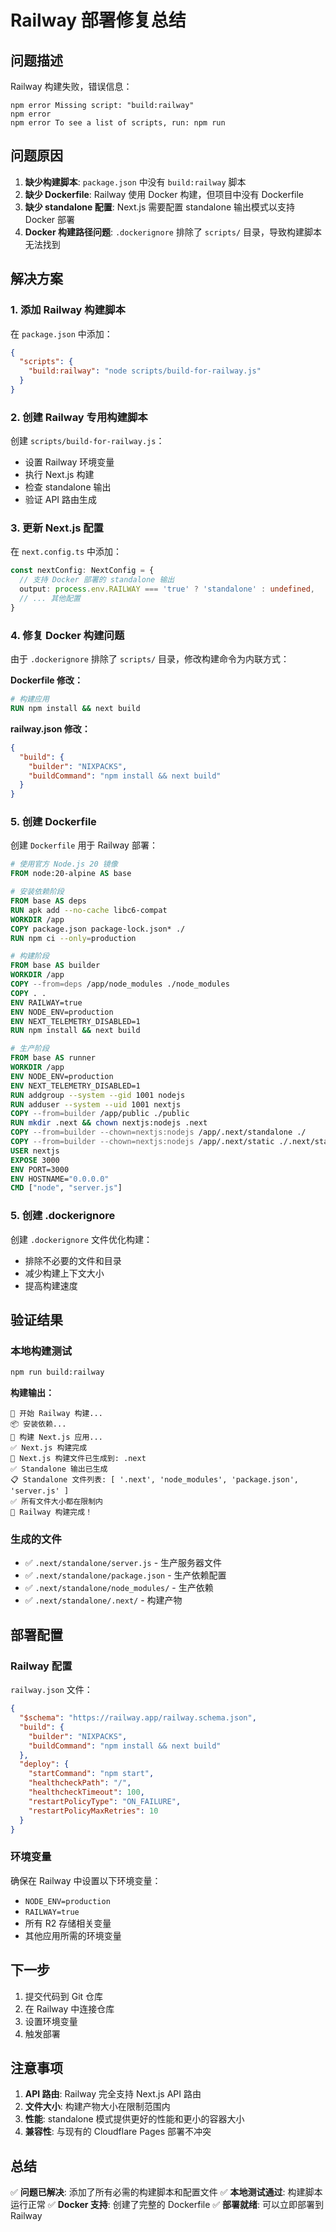 # Railway 部署修复总结

## 问题描述
Railway 构建失败，错误信息：
```
npm error Missing script: "build:railway"
npm error
npm error To see a list of scripts, run: npm run
```

## 问题原因
1. **缺少构建脚本**: `package.json` 中没有 `build:railway` 脚本
2. **缺少 Dockerfile**: Railway 使用 Docker 构建，但项目中没有 Dockerfile
3. **缺少 standalone 配置**: Next.js 需要配置 standalone 输出模式以支持 Docker 部署
4. **Docker 构建路径问题**: `.dockerignore` 排除了 `scripts/` 目录，导致构建脚本无法找到

## 解决方案

### 1. 添加 Railway 构建脚本
在 `package.json` 中添加：
```json
{
  "scripts": {
    "build:railway": "node scripts/build-for-railway.js"
  }
}
```

### 2. 创建 Railway 专用构建脚本
创建 `scripts/build-for-railway.js`：
- 设置 Railway 环境变量
- 执行 Next.js 构建
- 检查 standalone 输出
- 验证 API 路由生成

### 3. 更新 Next.js 配置
在 `next.config.ts` 中添加：
```typescript
const nextConfig: NextConfig = {
  // 支持 Docker 部署的 standalone 输出
  output: process.env.RAILWAY === 'true' ? 'standalone' : undefined,
  // ... 其他配置
}
```

### 4. 修复 Docker 构建问题
由于 `.dockerignore` 排除了 `scripts/` 目录，修改构建命令为内联方式：

**Dockerfile 修改：**
```dockerfile
# 构建应用
RUN npm install && next build
```

**railway.json 修改：**
```json
{
  "build": {
    "builder": "NIXPACKS",
    "buildCommand": "npm install && next build"
  }
}
```

### 5. 创建 Dockerfile
创建 `Dockerfile` 用于 Railway 部署：
```dockerfile
# 使用官方 Node.js 20 镜像
FROM node:20-alpine AS base

# 安装依赖阶段
FROM base AS deps
RUN apk add --no-cache libc6-compat
WORKDIR /app
COPY package.json package-lock.json* ./
RUN npm ci --only=production

# 构建阶段
FROM base AS builder
WORKDIR /app
COPY --from=deps /app/node_modules ./node_modules
COPY . .
ENV RAILWAY=true
ENV NODE_ENV=production
ENV NEXT_TELEMETRY_DISABLED=1
RUN npm install && next build

# 生产阶段
FROM base AS runner
WORKDIR /app
ENV NODE_ENV=production
ENV NEXT_TELEMETRY_DISABLED=1
RUN addgroup --system --gid 1001 nodejs
RUN adduser --system --uid 1001 nextjs
COPY --from=builder /app/public ./public
RUN mkdir .next && chown nextjs:nodejs .next
COPY --from=builder --chown=nextjs:nodejs /app/.next/standalone ./
COPY --from=builder --chown=nextjs:nodejs /app/.next/static ./.next/static
USER nextjs
EXPOSE 3000
ENV PORT=3000
ENV HOSTNAME="0.0.0.0"
CMD ["node", "server.js"]
```

### 5. 创建 .dockerignore
创建 `.dockerignore` 文件优化构建：
- 排除不必要的文件和目录
- 减少构建上下文大小
- 提高构建速度

## 验证结果

### 本地构建测试
```bash
npm run build:railway
```

**构建输出：**
```
🚂 开始 Railway 构建...
📦 安装依赖...
🔨 构建 Next.js 应用...
✅ Next.js 构建完成
📁 Next.js 构建文件已生成到: .next
✅ Standalone 输出已生成
📋 Standalone 文件列表: [ '.next', 'node_modules', 'package.json', 'server.js' ]
✅ 所有文件大小都在限制内
🎉 Railway 构建完成！
```

### 生成的文件
- ✅ `.next/standalone/server.js` - 生产服务器文件
- ✅ `.next/standalone/package.json` - 生产依赖配置
- ✅ `.next/standalone/node_modules/` - 生产依赖
- ✅ `.next/standalone/.next/` - 构建产物

## 部署配置

### Railway 配置
`railway.json` 文件：
```json
{
  "$schema": "https://railway.app/railway.schema.json",
  "build": {
    "builder": "NIXPACKS",
    "buildCommand": "npm install && next build"
  },
  "deploy": {
    "startCommand": "npm start",
    "healthcheckPath": "/",
    "healthcheckTimeout": 100,
    "restartPolicyType": "ON_FAILURE",
    "restartPolicyMaxRetries": 10
  }
}
```

### 环境变量
确保在 Railway 中设置以下环境变量：
- `NODE_ENV=production`
- `RAILWAY=true`
- 所有 R2 存储相关变量
- 其他应用所需的环境变量

## 下一步
1. 提交代码到 Git 仓库
2. 在 Railway 中连接仓库
3. 设置环境变量
4. 触发部署

## 注意事项
1. **API 路由**: Railway 完全支持 Next.js API 路由
2. **文件大小**: 构建产物大小在限制范围内
3. **性能**: standalone 模式提供更好的性能和更小的容器大小
4. **兼容性**: 与现有的 Cloudflare Pages 部署不冲突

## 总结
✅ **问题已解决**: 添加了所有必需的构建脚本和配置文件
✅ **本地测试通过**: 构建脚本运行正常
✅ **Docker 支持**: 创建了完整的 Dockerfile
✅ **部署就绪**: 可以立即部署到 Railway
